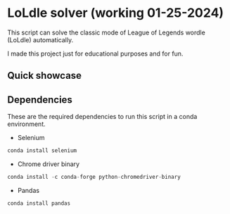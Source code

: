 # LoLdle solver (working 01-25-2024)

This script can solve the classic mode of League of Legends wordle (LoLdle) automatically.

I made this project just for educational purposes and for fun.

## Quick showcase



## Dependencies
These are the required dependencies to run this script in a conda environment.

- Selenium
```python
conda install selenium
```

- Chrome driver binary
```python
conda install -c conda-forge python-chromedriver-binary
```

- Pandas
```python
conda install pandas
```
  


